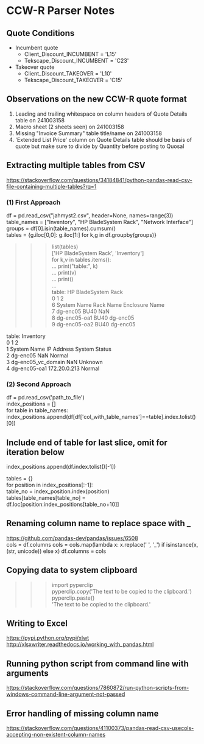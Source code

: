 # CCW-R Parser Notes

## Quote Conditions  
- Incumbent quote  
  -  Client_Discount_INCUMBENT = 'L15'  
  -  Tekscape_Discount_INCUMBENT = 'C23'  
- Takeover quote  
  -  Client_Discount_TAKEOVER = 'L10'  
  -  Tekscape_Discount_TAKEOVER = 'C15'  

## Observations on the new CCW-R quote format  
1. Leading and trailing whitespace on column headers of Quote Details table on 241003158  
2. Macro sheet (2 sheets seen) on 241003158  
3. Missing "Invoice Summary" table title/name on 241003158  
4. 'Extended List Price' column on Quote Details table should be basis of quote but make sure to divide by Quantity before posting to Quosal  

## Extracting multiple tables from CSV  
https://stackoverflow.com/questions/34184841/python-pandas-read-csv-file-containing-multiple-tables?rq=1
### (1) First Approach  
df = pd.read_csv("jahmyst2.csv", header=None, names=range(3))  
table_names = ["Inventory", "HP BladeSystem Rack", "Network Interface"]  
groups = df[0].isin(table_names).cumsum()  
tables = {g.iloc[0,0]: g.iloc[1:] for k,g in df.groupby(groups)}  

>>> list(tables)  
['HP BladeSystem Rack', 'Inventory']  
>>> for k,v in tables.items():  
...     print("table:", k)  
...     print(v)  
...     print()  
...     
table: HP BladeSystem Rack  
              0          1               2  
6   System Name  Rack Name  Enclosure Name  
7      dg-enc05       BU40             NaN  
8  dg-enc05-oa1       BU40        dg-enc05  
9  dg-enc05-oa2       BU40        dg-enc05  

table: Inventory  
                    0             1              2  
1         System Name    IP Address  System Status  
2            dg-enc05           NaN         Normal  
3  dg-enc05_vc_domain           NaN        Unknown  
4        dg-enc05-oa1  172.20.0.213         Normal  

### (2) Second Approach  
df = pd.read_csv('path_to_file')      
index_positions = []  
for table in table_names:  
    index_positions.append(df[df['col_with_table_names']==table].index.tolist()[0])  

## Include end of table for last slice, omit for iteration below  
index_positions.append(df.index.tolist()[-1])  
  
tables = {}  
for position in index_positions[:-1]:  
    table_no = index_position.index(position)  
    tables[table_names[table_no] = df.loc[position:index_positions[table_no+10]]  
    
## Renaming column name to replace space with _  
https://github.com/pandas-dev/pandas/issues/6508  
cols = df.columns
cols = cols.map(lambda x: x.replace(' ', '_') if isinstance(x, (str, unicode)) else x)
df.columns = cols

## Copying data to system clipboard  
>>> import pyperclip  
>>> pyperclip.copy('The text to be copied to the clipboard.')  
>>> pyperclip.paste()  
'The text to be copied to the clipboard.'  

## Writing to Excel  
https://pypi.python.org/pypi/xlwt  
http://xlsxwriter.readthedocs.io/working_with_pandas.html  

## Running python script from command line with arguments  
https://stackoverflow.com/questions/7860872/run-python-scripts-from-windows-command-line-argument-not-passed  

## Error handling of missing column name  
https://stackoverflow.com/questions/41100373/pandas-read-csv-usecols-accepting-non-existent-column-names  
